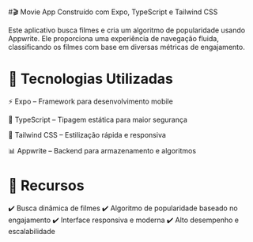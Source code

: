 #🎬 Movie App
Construído com Expo, TypeScript e Tailwind CSS

Este aplicativo busca filmes e cria um algoritmo de popularidade usando Appwrite. Ele proporciona uma experiência de navegação fluida, classificando os filmes com base em diversas métricas de engajamento.

# 🚀 Tecnologias Utilizadas
⚡ Expo – Framework para desenvolvimento mobile

📝 TypeScript – Tipagem estática para maior segurança

🎨 Tailwind CSS – Estilização rápida e responsiva

📊 Appwrite – Backend para armazenamento e algoritmos

# 📌 Recursos
✔️ Busca dinâmica de filmes
✔️ Algoritmo de popularidade baseado no engajamento
✔️ Interface responsiva e moderna
✔️ Alto desempenho e escalabilidade
